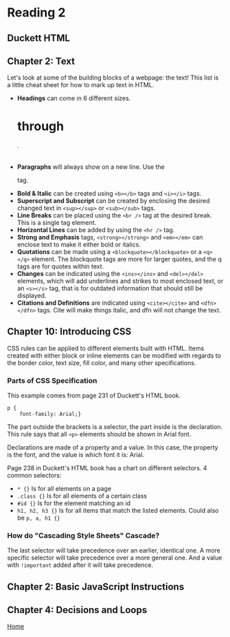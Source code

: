 # Reading 2

## Duckett HTML

## Chapter 2: Text

Let's look at some of the building blocks of a webpage: the text! This list is a little cheat sheet for how to mark up text in HTML. 

* **Headings** can come in 6 different sizes. <h1> through <h6>. 
* **Paragraphs** will always show on a new line. Use the <p> tag.
* **Bold & Italic** can be created using `<b></b>` tags and `<i></i>` tags.
* **Superscript and Subscript** can be created by enclosing the desired changed text in `<sup></sup>` or `<sub></sub>` tags.
* **Line Breaks** can be placed using the `<br />` tag at the desired break. This is a single tag element.
* **Horizontal Lines** can be added by using the `<hr />` tag.
* **Strong and Emphasis** tags, `<strong></strong>` and `<em></em>` can enclose text to make it either bold or italics. 
* **Quotations** can be made using a `<blockquote></blockquote>` or a `<q></q>` element. The blockquote tags are more for larger quotes, and the q tags are for quotes within text.
* **Changes** can be indicated using the `<ins></ins>` and `<del></del>` elements, which will add underlines and strikes to most enclosed text, or an `<s></s>` tag, that is for outdated information that should still be displayed.
* **Citations and Definitions** are indicated using `<cite></cite>` and `<dfn></dfn>` tags. Cite will make things italic, and dfn will not change the text.

## Chapter 10: Introducing CSS

CSS rules can be applied to different elements built with HTML. Items created with either block or inline elements can be modified with regards to the border color, text size, fill color, and many other specifications. 

### Parts of CSS Specification 

This example comes from page 231 of Duckett's HTML book. 

~~~
p { 
    font-family: Arial;}
~~~
The part outside the brackets is a selector, the part inside is the declaration. This rule says that all `<p>` elements should be shown in Arial font. 

Declarations are made of a property and a value. In this case, the property is the font, and the value is which font it is: Arial. 

Page 238 in Duckett's HTML book has a chart on different selectors. 4 common selectors:

* `* {}` Is for all elements on a page
* `.class {}` Is for all elements of a certain class
* `#id {}` Is for the element matching an id
* `h1, h2, h3 {}` Is for all items that match the listed elements. Could also be `p, a, h1 {}`

### How do "Cascading Style Sheets" Cascade?

The last selector will take precedence over an earlier, identical one. A more specific selector will take precedence over a more general one. And a value with `!important` added after it will take precedence. 

## Chapter 2: Basic JavaScript Instructions

## Chapter 4: Decisions and Loops


[Home](https://peymade.github.io/reading-notes/)